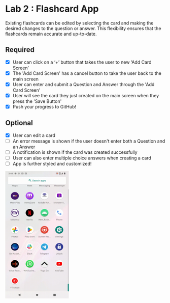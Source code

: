 # Lab 2 : Flashcard App 

Existing flashcards can be edited by selecting the card and making the desired changes to the question or answer. This flexibility ensures that the flashcards remain accurate and up-to-date.

## Required
- [x] User can click on a ‘+’ button that takes the user to new ‘Add Card Screen’
- [x] The 'Add Card Screen' has a cancel button to take the user back to the main screen
- [x] User can enter and submit a Question and Answer through the 'Add Card Screen'
- [x] User will see the card they just created on the main screen when they press the 'Save Button'
- [x] Push your progress to GitHub!

## Optional
- [x] User can edit a card
- [ ] An error message is shown if the user doesn't enter both a Question and an Answer
- [ ] A notification is shown if the card was created successfully
- [ ] User can also enter multiple choice answers when creating a card
- [ ] App is further styled and customized!

<img src="WhatsApp Video 2024-04-18 at 12.54.20 PM.gif" width="200" height="400" />  
